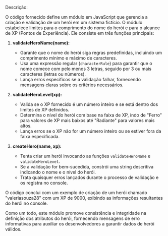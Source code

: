 Descrição:

O código fornecido define um módulo em JavaScript que gerencia a criação e validação de um herói em um sistema fictício. O módulo estabelece limites para o comprimento do nome do herói e para o alcance de XP (Pontos de Experiência). Ele consiste em três funções principais:

1. **validateHeroName(name):**
   - Garante que o nome do herói siga regras predefinidas, incluindo um comprimento mínimo e máximo de caracteres.
   - Usa uma expressão regular (`characterRule`) para garantir que o nome comece com pelo menos 3 letras, seguido por 3 ou mais caracteres (letras ou números).
   - Lança erros específicos se a validação falhar, fornecendo mensagens claras sobre os critérios necessários.

2. **validateHeroLevel(xp):**
   - Valida se o XP fornecido é um número inteiro e se está dentro dos limites de XP definidos.
   - Determina o nível do herói com base na faixa de XP, indo de "Ferro" para valores de XP mais baixos até "Radiante" para valores mais altos.
   - Lança erros se o XP não for um número inteiro ou se estiver fora da faixa especificada.

3. **createHero(name, xp):**
   - Tenta criar um herói invocando as funções `validateHeroName` e `validateHeroLevel`.
   - Se a validação for bem-sucedida, constrói uma string descritiva indicando o nome e o nível do herói.
   - Trata quaisquer erros lançados durante o processo de validação e os registra no console.

O código conclui com um exemplo de criação de um herói chamado "valeriasouza28" com um XP de 9000, exibindo as informações resultantes do herói no console.

Como um todo, este módulo promove consistência e integridade na definição dos atributos do herói, fornecendo mensagens de erro informativas para auxiliar os desenvolvedores a garantir dados de herói válidos.